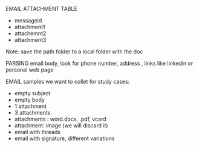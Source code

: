 EMAIL ATTACHMENT TABLE 
- messageid  
- attachment1  
- attachemnt2  
- attachment3 

Note:   save the path folder to a local folder with the doc


PARSING email body, look for phone number, address , links like linkedin or personal web page


EMAIL samples we want to collet for study cases:
- empty subject  
- empty body  
- 1 attachment  
- 3 attachments  
- attachments : word.docx, .pdf, vcard  
- attachment: image (we will discard it)  
- email with threads  
- email with signature, different variations  